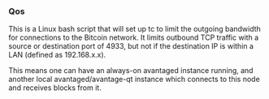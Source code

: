 ### Qos ###

This is a Linux bash script that will set up tc to limit the outgoing bandwidth for connections to the Bitcoin network. It limits outbound TCP traffic with a source or destination port of 4933, but not if the destination IP is within a LAN (defined as 192.168.x.x).

This means one can have an always-on avantaged instance running, and another local avantaged/avantage-qt instance which connects to this node and receives blocks from it.
